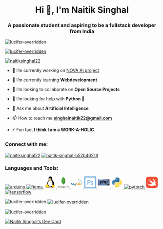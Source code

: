 <h1 align="center">Hi 👋, I'm Naitik Singhal</h1>
<h3 align="center">A passionate student and aspiring to be a fullstack developer from India</h3>

<p align="left"> <img src="https://komarev.com/ghpvc/?username=lucifer-overridden&label=Profile%20views&color=0e75b6&style=flat" alt="lucifer-overridden" /> </p>

<p align="left"> <a href="https://github.com/ryo-ma/github-profile-trophy"><img src="https://github-profile-trophy.vercel.app/?username=lucifer-overridden" alt="lucifer-overridden" /></a> </p>

<p align="left"> <a href="https://twitter.com/naitiksinghal22" target="blank"><img src="https://img.shields.io/twitter/follow/naitiksinghal22?logo=twitter&style=for-the-badge" alt="naitiksinghal22" /></a> </p>

- 🔭 I’m currently working on [NOVA AI project](https://github.com/Lucifer-Overridden/ideal-doodle)

- 🌱 I’m currently learning **Webdevelopment**

- 👯 I’m looking to collaborate on **Open Source Projects**

- 🤝 I’m looking for help with **Python 🐍**

- 💬 Ask me about **Artificial Intelligence**

- 📫 How to reach me **singhalnaitik22@gmail.com**

- ⚡ Fun fact **I think I am a WORK-A-HOLIC**

<h3 align="left">Connect with me:</h3>
<p align="left">
<a href="https://twitter.com/naitiksinghal22" target="blank"><img align="center" src="https://raw.githubusercontent.com/rahuldkjain/github-profile-readme-generator/master/src/images/icons/Social/twitter.svg" alt="naitiksinghal22" height="30" width="40" /></a>
<a href="https://linkedin.com/in/naitik-singhal-b52b46218" target="blank"><img align="center" src="https://raw.githubusercontent.com/rahuldkjain/github-profile-readme-generator/master/src/images/icons/Social/linked-in-alt.svg" alt="naitik-singhal-b52b46218" height="30" width="40" /></a>
</p>

<h3 align="left">Languages and Tools:</h3>
<p align="left"> <a href="https://www.arduino.cc/" target="_blank" rel="noreferrer"> <img src="https://cdn.worldvectorlogo.com/logos/arduino-1.svg" alt="arduino" width="40" height="40"/> </a> <a href="https://www.figma.com/" target="_blank" rel="noreferrer"> <img src="https://www.vectorlogo.zone/logos/figma/figma-icon.svg" alt="figma" width="40" height="40"/> </a> <a href="https://www.linux.org/" target="_blank" rel="noreferrer"> <img src="https://raw.githubusercontent.com/devicons/devicon/master/icons/linux/linux-original.svg" alt="linux" width="40" height="40"/> </a> <a href="https://www.mongodb.com/" target="_blank" rel="noreferrer"> <img src="https://raw.githubusercontent.com/devicons/devicon/master/icons/mongodb/mongodb-original-wordmark.svg" alt="mongodb" width="40" height="40"/> </a> <a href="https://www.mysql.com/" target="_blank" rel="noreferrer"> <img src="https://raw.githubusercontent.com/devicons/devicon/master/icons/mysql/mysql-original-wordmark.svg" alt="mysql" width="40" height="40"/> </a> <a href="https://www.photoshop.com/en" target="_blank" rel="noreferrer"> <img src="https://raw.githubusercontent.com/devicons/devicon/master/icons/photoshop/photoshop-line.svg" alt="photoshop" width="40" height="40"/> </a> <a href="https://www.php.net" target="_blank" rel="noreferrer"> <img src="https://raw.githubusercontent.com/devicons/devicon/master/icons/php/php-original.svg" alt="php" width="40" height="40"/> </a> <a href="https://www.python.org" target="_blank" rel="noreferrer"> <img src="https://raw.githubusercontent.com/devicons/devicon/master/icons/python/python-original.svg" alt="python" width="40" height="40"/> </a> <a href="https://pytorch.org/" target="_blank" rel="noreferrer"> <img src="https://www.vectorlogo.zone/logos/pytorch/pytorch-icon.svg" alt="pytorch" width="40" height="40"/> </a> <a href="https://developer.apple.com/swift/" target="_blank" rel="noreferrer"> <img src="https://raw.githubusercontent.com/devicons/devicon/master/icons/swift/swift-original.svg" alt="swift" width="40" height="40"/> </a> <a href="https://www.tensorflow.org" target="_blank" rel="noreferrer"> <img src="https://www.vectorlogo.zone/logos/tensorflow/tensorflow-icon.svg" alt="tensorflow" width="40" height="40"/> </a> </p>

<p><img align="left" src="https://github-readme-stats.vercel.app/api/top-langs?username=lucifer-overridden&show_icons=true&locale=en&layout=compact" alt="lucifer-overridden" /></p>

<p>&nbsp;<img align="center" src="https://github-readme-stats.vercel.app/api?username=lucifer-overridden&show_icons=true&locale=en" alt="lucifer-overridden" /></p>

<p><img align="center" src="https://github-readme-streak-stats.herokuapp.com/?user=lucifer-overridden&" alt="lucifer-overridden" /></p>

<a href="https://app.daily.dev/Lucifer_"><img src="https://api.daily.dev/devcards/555857384fec4cc29c867d638cf720e0.png?r=w1q" width="400" alt="Naitik Singhal's Dev Card"/></a>
